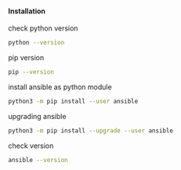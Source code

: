 #### Installation

check python version

```sh
python --version
```

pip version

```sh
pip --version
```

install ansible as python module

```sh
python3 -m pip install --user ansible
```

upgrading ansible

```sh
python3 -m pip install --upgrade --user ansible
```

check version

```sh
ansible --version
```
